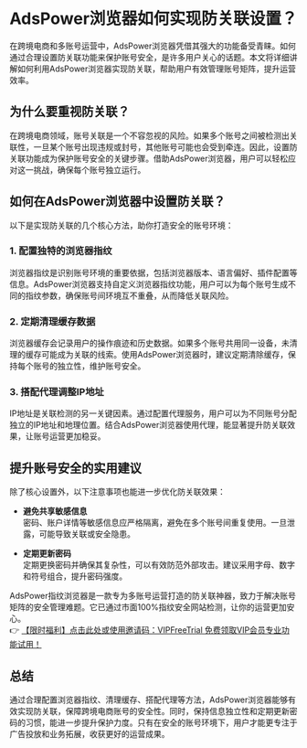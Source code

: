 # AdsPower浏览器如何实现防关联设置？

在跨境电商和多账号运营中，AdsPower浏览器凭借其强大的功能备受青睐。如何通过合理设置防关联功能来保护账号安全，是许多用户关心的话题。本文将详细讲解如何利用AdsPower浏览器实现防关联，帮助用户有效管理账号矩阵，提升运营效率。

## 为什么要重视防关联？

在跨境电商领域，账号关联是一个不容忽视的风险。如果多个账号之间被检测出关联性，一旦某个账号出现违规或封号，其他账号可能也会受到牵连。因此，设置防关联功能成为保护账号安全的关键步骤。借助AdsPower浏览器，用户可以轻松应对这一挑战，确保每个账号独立运行。

## 如何在AdsPower浏览器中设置防关联？

以下是实现防关联的几个核心方法，助你打造安全的账号环境：

### 1. 配置独特的浏览器指纹

浏览器指纹是识别账号环境的重要依据，包括浏览器版本、语言偏好、插件配置等信息。AdsPower浏览器支持自定义浏览器指纹功能，用户可以为每个账号生成不同的指纹参数，确保账号间环境互不重叠，从而降低关联风险。

### 2. 定期清理缓存数据

浏览器缓存会记录用户的操作痕迹和历史数据。如果多个账号共用同一设备，未清理的缓存可能成为关联的线索。使用AdsPower浏览器时，建议定期清除缓存，保持每个账号的独立性，维护账号安全。

### 3. 搭配代理调整IP地址

IP地址是关联检测的另一关键因素。通过配置代理服务，用户可以为不同账号分配独立的IP地址和地理位置。结合AdsPower浏览器使用代理，能显著提升防关联效果，让账号运营更加稳妥。

## 提升账号安全的实用建议

除了核心设置外，以下注意事项也能进一步优化防关联效果：

- **避免共享敏感信息**  
  密码、账户详情等敏感信息应严格隔离，避免在多个账号间重复使用。一旦泄露，可能导致关联或安全隐患。

- **定期更新密码**  
 定期更换密码并确保其复杂性，可以有效防范外部攻击。建议采用字母、数字和符号组合，提升密码强度。

AdsPower指纹浏览器是一款专为多账号运营打造的防关联神器，致力于解决账号矩阵的安全管理难题。它已通过市面100%指纹安全网站检测，让你的运营更加安心。  
👉 [【限时福利】点击此处或使用邀请码：VIPFreeTrial 免费领取VIP会员专业功能试用！](https://bit.ly/adspower_free)

## 总结

通过合理配置浏览器指纹、清理缓存、搭配代理等方法，AdsPower浏览器能够有效实现防关联，保障跨境电商账号的安全性。同时，保持信息独立性和定期更新密码的习惯，能进一步提升保护力度。只有在安全的账号环境下，用户才能更专注于广告投放和业务拓展，收获更好的运营成果。